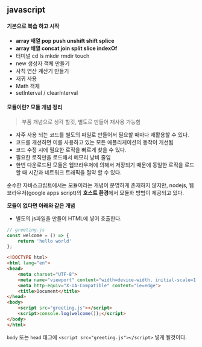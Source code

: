 ## javascript

#### 기본으로 복습 하고 시작

-   **array 배열 pop push unshift shift splice**
-   **array 배열 concat join split slice indexOf**
-   터미널 cd ls mkdir rmdir touch
-   new 생성자 객체 만들기
-   사칙 연산 계산기 만들기
-   재귀 사용
-   Math 객체 
-   setInterval / clearInterval

#### 

#### 모듈이란? 모듈 개념 정리

> 부품 개념으로 생각 할것, 별도로 만들어 재사용 가능함

- 자주 사용 되는 코드를 별도의 파일로 만들어서 필요할 때마다 재활용할 수 있다.
- 코드를 개선하면 이를 사용하고 있는 모든 애플리케이션의 동작이 개선됨
- 코드 수정 시에 필요한 로직을 빠르게 찾을 수 있다.
- 필요한 로직만을 로드해서 메모리 낭비 줄임
- 한번 다운로드된 모듈은 웹브라우저에 의해서 저장되기 때문에 동일한 로직을 로드 할 때 시간과 네트워크 트래픽을 절약 할 수 있다.



순수한 자바스크립트에서는 모듈이라는 개념이 분명하게 존재하지 않지만, nodejs, 웹브라우저(google apps script)의 **호스트 환경**에서 모듈화 방법이 제공되고 있다.



**모듈이 없다면 아래와 같은 개념**

- 별도의 js파일을 만들어 HTML에 넣어 호출한다.

```javascript
// greeting.js
const welcome = () => {
	return 'hello world'
};
```

```html
<!DOCTYPE html>
<html lang="en">
<head>
    <meta charset="UTF-8">
    <meta name="viewport" content="width=device-width, initial-scale=1.0">
    <meta http-equiv="X-UA-Compatible" content="ie=edge">
    <title>Document</title>
</head>
<body>
    <script src="greeting.js"></script>
  	<script>console.log(welcome());</script>
</body>
</html>
```

`body` 또는 `head` 태그에 `<script src="greeting.js"></script>` 넣게 될것이다.

